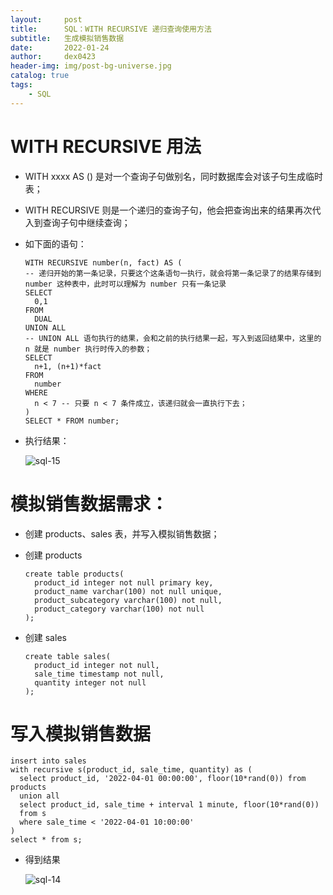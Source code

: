 ```yaml
---
layout:     post
title:      SQL：WITH RECURSIVE 递归查询使用方法
subtitle:   生成模拟销售数据
date:       2022-01-24
author:     dex0423
header-img: img/post-bg-universe.jpg
catalog: true
tags:
    - SQL
---
```



# WITH RECURSIVE 用法

- WITH xxxx AS () 是对一个查询子句做别名，同时数据库会对该子句生成临时表；
- WITH RECURSIVE 则是一个递归的查询子句，他会把查询出来的结果再次代入到查询子句中继续查询；
- 如下面的语句：
	```
	WITH RECURSIVE number(n, fact) AS (
    -- 递归开始的第一条记录，只要这个这条语句一执行，就会将第一条记录了的结果存储到 number 这种表中，此时可以理解为 number 只有一条记录
  	SELECT 
      0,1 
    FROM 
      DUAL 
  	UNION ALL
    -- UNION ALL 语句执行的结果，会和之前的执行结果一起，写入到返回结果中，这里的 n 就是 number 执行时传入的参数；
  	SELECT 
      n+1, (n+1)*fact 
    FROM 
      number 
    WHERE 
      n < 7 -- 只要 n < 7 条件成立，该递归就会一直执行下去；
  	)
	SELECT * FROM number;

	```
- 执行结果：

    ![sql-15]({{site.baseurl}}/img-post/sql-15.png)

# 模拟销售数据需求：
  - 创建 products、sales 表，并写入模拟销售数据；
- 创建 products

  ```aidl
  create table products(
    product_id integer not null primary key,
    product_name varchar(100) not null unique,
    product_subcategory varchar(100) not null,
    product_category varchar(100) not null
  );
  ```
- 创建 sales
  ```language
  create table sales(
    product_id integer not null,
    sale_time timestamp not null,
    quantity integer not null
  );
  ```

# 写入模拟销售数据

```aidl
insert into sales
with recursive s(product_id, sale_time, quantity) as (
  select product_id, '2022-04-01 00:00:00', floor(10*rand(0)) from products
  union all
  select product_id, sale_time + interval 1 minute, floor(10*rand(0))
  from s 
  where sale_time < '2022-04-01 10:00:00'
)
select * from s;

```

- 得到结果

    ![sql-14]({{site.baseurl}}/img-post/sql-14.png)
